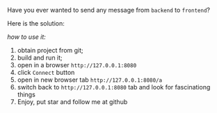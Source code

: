 Have you ever wanted to send any message from `backend` to `frontend`?

Here is the solution:

*how to use it:*
1. obtain project from git;
2. build and run it;
3. open in a browser `http://127.0.0.1:8080`
4. click `Connect` button
5. open in new browser tab `http://127.0.0.1:8080/a`
6. switch back to `http://127.0.0.1:8080` tab and look for fascinationg things
7. Enjoy, put star and follow me at github
